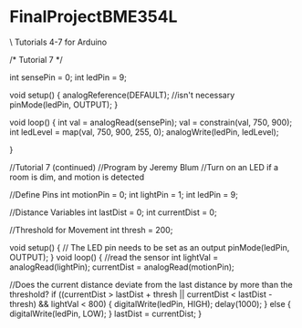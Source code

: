 FinalProjectBME354L
===================

\\ Tutorials 4-7 for Arduino



/*
Tutorial 7
*/

int sensePin = 0;
int ledPin = 9;

void setup()
{
  analogReference(DEFAULT); //isn't necessary
  pinMode(ledPin, OUTPUT);
}

void loop()
{
  int val = analogRead(sensePin);
  val = constrain(val, 750, 900);
  int ledLevel = map(val, 750, 900, 255, 0);
  analogWrite(ledPin, ledLevel);
  
}


//Tutorial 7 (continued)
//Program by Jeremy Blum
//Turn on an LED if a room is dim, and motion is detected

//Define Pins
int motionPin = 0;
int lightPin = 1;
int ledPin = 9;

//Distance Variables 
int lastDist = 0;
int currentDist = 0;

//Threshold for Movement
int thresh = 200;

void setup()
{
  // The LED pin needs to be set as an output
  pinMode(ledPin, OUTPUT);
}
void loop()
{
  //read the sensor
  int lightVal = analogRead(lightPin);
  currentDist = analogRead(motionPin);
  
  //Does the current distance deviate from the last distance by more than the threshold?
  if ((currentDist > lastDist + thresh || currentDist < lastDist - thresh) && lightVal < 800)
  {
    digitalWrite(ledPin, HIGH);
    delay(1000);
  }
  else
  {
    digitalWrite(ledPin, LOW);
  }
  lastDist = currentDist;
}

